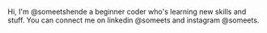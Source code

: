 Hi, I'm @someetshende a beginner coder who's learning new skills and stuff.
You can connect me on linkedin @someets and instagram @someets.

<!---
someetshende/someetshende is a ✨ special ✨ repository because its `README.md` (this file) appears on your GitHub profile.
You can click the Preview link to take a look at your changes.
--->

